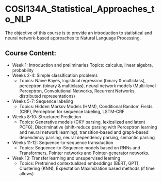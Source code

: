 # COSI134A_Statistical_Approaches_to_NLP

The objective of this course is to provide an introduction to statistical and neural network-based approaches to Natural Language Processing.

## Course Content:
- Week 1: Introduction and preliminaries Topics: calculus, linear algebra, probability
- Weeks 2-4: Simple classification problems
  - Topics: Naïve Bayes, logistical regression (binary & multiclass), perceptron (binary & multiclass), neural network models (Multi-level Perceptron, Convolutional Networks, Recurrent Networks, distributed representations)
- Weeks 5-7: Sequence labeling
  - Topics: Hidden Markov Models (HMM), Conditional Random Fields (CRF), Perceptron for sequence labeling, LSTM-CRF
- Weeks 8-10: Structured Prediction
  - Topics: Generative models (CKY parsing, lexicalized and latent PCFG), Discriminative (shift-reduce parsing with Perceptron learning and neural network learning), transition-based and graph-based dependency parsing, neural dependency parsing, semantic parsing
- Weeks 11-12: Sequence-to-sequence transduction
  - Topics: Sequence-to-Sequence models based on RNNs and Transformers, Pointer networks and Pointer-generator networks.
- Week 13: Transfer learning and unsupervised learning
  - Topics: Pretrained contextualized embeddings (BERT, GPT), Clustering (KNN), Expectation Maximization based methods (if time allows)
